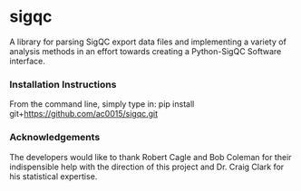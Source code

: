 # sigqc
A library for parsing SigQC export data files and implementing a variety of analysis methods in an effort towards creating a Python-SigQC Software interface.

### Installation Instructions
From the command line, simply type in: 
pip install git+https://github.com/ac0015/sigqc.git

### Acknowledgements
The developers would like to thank Robert Cagle and Bob Coleman for their indispensible help with the direction of this project and Dr. Craig Clark for his statistical expertise.
